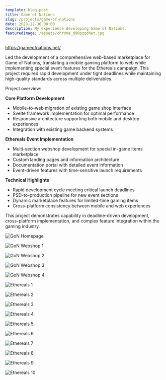 ```yaml
---
template: blog-post
title: Game of Nations
slug: /projects/game-of-nations
date: 2023-12-30 00:00
description: My experience developing Game of Nations.
featuredImage: /assets/chrome_d90pzqdnet.jpg
---
```

<https://gameofnations.net/>

Led the development of a comprehensive web-based marketplace for Game of Nations, translating a mobile gaming platform to web while implementing special event features for the Ethereals campaign. This project required rapid development under tight deadlines while maintaining high-quality standards across multiple deliverables.

Project overview:

**Core Platform Development**
- Mobile-to-web migration of existing game shop interface
- Svelte framework implementation for optimal performance
- Responsive architecture supporting both mobile and desktop experiences
- Integration with existing game backend systems

**Ethereals Event Implementation**
- Multi-section webshop development for special in-game items marketplace
- Custom landing pages and information architecture
- Documentation portal with detailed event information
- Event-driven features with time-sensitive launch requirements

**Technical Highlights**
- Rapid development cycle meeting critical launch deadlines
- PSD-to-production pipeline for new event sections
- Dynamic marketplace features for limited-time gaming items
- Cross-platform consistency between mobile and web experiences

This project demonstrates capability in deadline-driven development, cross-platform implementation, and complex feature integration within the gaming industry.

![GoN Homepage](/assets/chrome_ystp4lullf.png "GoN Homepage")

![GoN Webshop 1](/assets/chrome_e52sqcelus.png "GoN Webshop 1")

![GoN Webshop 2](/assets/chrome_zu6fzh5tff.png "GoN Webshop 2")

![GoN Webshop 3](/assets/chrome_bbnhk4mblm.png "GoN Webshop 3")

![GoN Webshop 4](/assets/chrome_94mun7hdki.png "GoN Webshop 4")

![Ethereals 1](/assets/chrome_imfikmvnwx.png "Ethereals 1")

![Ethereals 2](/assets/chrome_te3pvdhtqz.png "Ethereals 2")

![Ethereals 3](/assets/chrome_nj7krdnh6f.png "Ethereals 3")

![Ethereals 4](/assets/chrome_z7aqqfzda0.png "Ethereals 4")

![Ethereals 5](/assets/chrome_h8v2ajcn3b.jpg "Ethereals 5")

![Ethereals 6](/assets/chrome_hew5syc042.png "Ethereals 6")

![Ethereals 7](/assets/chrome_rl1ksctnsu.png "Ethereals 7")

![Ethereals 8](/assets/chrome_pfx81xtif6.png "Ethereals 8")

![Ethereals 9](/assets/chrome_efpkiuvsfa.png "Ethereals 9")

![Ethereals 10](/assets/chrome_iqukdap5yx.png "Ethereals 10")